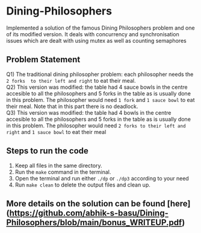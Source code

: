 # Dining-Philosophers
Implemented a solution of the famous Dining Philosophers problem and one of its modified version. It deals with concurrency and synchronisation issues which are dealt with using mutex as well as counting semaphores

## Problem Statement

Q1) The traditional dining philosopher problem: each philosopher needs the ``` 2 forks  to their left and right ``` to eat their meal. <br>
Q2) This version was modified: the table had 4 sauce bowls in the centre accesible to all the philosophers and 5 forks in the table as is usually done in this problem. The philosopher would need ``` 1 fork ``` and ``` 1 sauce bowl ``` to eat their meal. Note that in this part there is no deadlock. <br>
Q3) This version was modified: the table had 4 bowls in the centre accesible to all the philosophers and 5 forks in the table as is usually done in this problem. The philosopher would need ``` 2 forks to their left and right ``` and ``` 1 sauce bowl ``` to eat their meal <br>

## Steps to run the code

1) Keep all files in the same directory.
2) Run the ``` make ``` command in the terminal.
3) Open the terminal and run either ``` ./dp ``` or ``` ./dp3 ``` according to your need
4) Run ``` make clean ``` to delete the output files and clean up.

## More details on the solution can be found [here] (https://github.com/abhik-s-basu/Dining-Philosophers/blob/main/bonus_WRITEUP.pdf)








